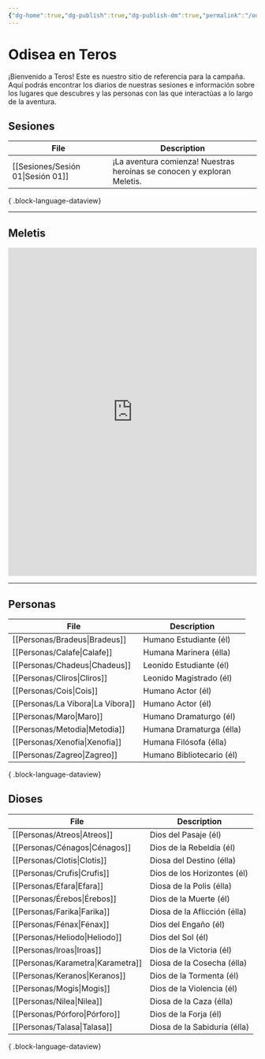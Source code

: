 ```yaml
---
{"dg-home":true,"dg-publish":true,"dg-publish-dm":true,"permalink":"/odisea-en-teros/","tags":["gardenEntry"],"dgPassFrontmatter":true}
---
```


# Odisea en Teros
¡Bienvenido a Teros!
Este es nuestro sitio de referencia para la campaña. Aquí podrás encontrar los diarios de nuestras sesiones e información sobre los lugares que descubres y las personas con las que interactúas a lo largo de la aventura. 
## Sesiones
| File                                 | Description                                                             |
| ------------------------------------ | ----------------------------------------------------------------------- |
| [[Sesiones/Sesión 01\|Sesión 01]] | ¡La aventura comienza! Nuestras heroínas se conocen y exploran Meletis. |

{ .block-language-dataview}

---

## Meletis
<iframe src="https://inongn.github.io/teros-map" width="100%" height="666px" frameborder="0"></iframe>

---

## Personas
| File                                 | Description               |
| ------------------------------------ | ------------------------- |
| [[Personas/Bradeus\|Bradeus]]     | Humano Estudiante (él)    |
| [[Personas/Calafe\|Calafe]]       | Humana Marinera (élla)    |
| [[Personas/Chadeus\|Chadeus]]     | Leonido Estudiante (él)   |
| [[Personas/Cliros\|Cliros]]       | Leonido Magistrado (él)   |
| [[Personas/Cois\|Cois]]           | Humano Actor (él)         |
| [[Personas/La Víbora\|La Víbora]] | Humano Actor (él)         |
| [[Personas/Maro\|Maro]]           | Humano Dramaturgo (él)    |
| [[Personas/Metodia\|Metodia]]     | Humana Dramaturga (élla)  |
| [[Personas/Xenofia\|Xenofia]]     | Humana Filósofa (élla)    |
| [[Personas/Zagreo\|Zagreo]]       | Humano Bibliotecario (él) |

{ .block-language-dataview}
## Dioses
| File                                 | Description                  |
| ------------------------------------ | ---------------------------- |
| [[Personas/Atreos\|Atreos]]       | Dios del Pasaje (él)         |
| [[Personas/Cénagos\|Cénagos]]     | Dios de la Rebeldía (él)     |
| [[Personas/Clotis\|Clotis]]       | Diosa del Destino (élla)     |
| [[Personas/Crufis\|Crufis]]       | Dios de los Horizontes (él)  |
| [[Personas/Efara\|Efara]]         | Diosa de la Polis (élla)     |
| [[Personas/Érebos\|Érebos]]       | Dios de la Muerte (él)       |
| [[Personas/Farika\|Farika]]       | Diosa de la Aflicción (élla) |
| [[Personas/Fénax\|Fénax]]         | Dios del Engaño (él)         |
| [[Personas/Heliodo\|Heliodo]]     | Dios del Sol (él)            |
| [[Personas/Iroas\|Iroas]]         | Dios de la Victoria (él)     |
| [[Personas/Karametra\|Karametra]] | Diosa de la Cosecha (élla)   |
| [[Personas/Keranos\|Keranos]]     | Dios de la Tormenta (él)     |
| [[Personas/Mogis\|Mogis]]         | Dios de la Violencia (él)    |
| [[Personas/Nilea\|Nilea]]         | Diosa de la Caza (élla)      |
| [[Personas/Pórforo\|Pórforo]]     | Dios de la Forja (él)        |
| [[Personas/Talasa\|Talasa]]       | Diosa de la Sabiduría (élla) |

{ .block-language-dataview}
